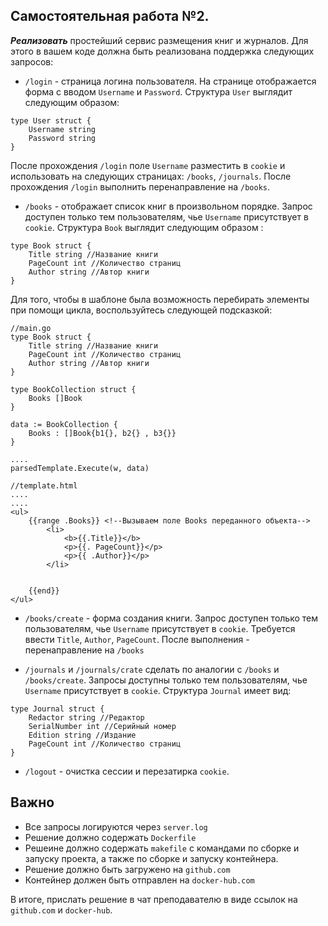 ## Самостоятельная работа №2.

***Реализовать*** простейший сервис размещения книг и журналов. Для этого в вашем коде должна быть реализована поддержка следующих запросов:
* ```/login``` - страница логина пользователя. На странице отображается форма с вводом ```Username``` и ```Password```. Структура ```User``` выглядит следующим образом:
```
type User struct {
    Username string
    Password string 
}
```
После прохождения ```/login``` поле ```Username``` разместить в ```cookie``` и использовать на следующих страницах: ```/books```, ```/journals```.  После прохождения ```/login``` выполнить перенаправление на ```/books```.



* ```/books``` - отображает список книг в произвольном порядке. Запрос доступен только тем пользователям, чье ```Username``` присутствует в ```cookie```. Структура ```Book``` выглядит следующим образом :
```
type Book struct {
    Title string //Название книги
    PageCount int //Количество страниц 
    Author string //Автор книги
}
```
Для того, чтобы в шаблоне была возможность перебирать элементы при помощи цикла, воспользуйтесь следующей подсказкой:
```
//main.go
type Book struct {
    Title string //Название книги
    PageCount int //Количество страниц 
    Author string //Автор книги
}

type BookCollection struct {
    Books []Book
}

data := BookCollection {
    Books : []Book{b1{}, b2{} , b3{}}
}

....
parsedTemplate.Execute(w, data)

//template.html
....
....
<ul>
    {{range .Books}} <!--Вызываем поле Books переданного объекта-->
        <li>
            <b>{{.Title}}</b>
            <p>{{. PageCount}}</p>
            <p>{{ .Author}}</p>
        </li>
        
        
    {{end}}
</ul>
```
* ```/books/create``` - форма создания книги. Запрос доступен только тем пользователям, чье ```Username``` присутствует в ```cookie```. Требуется ввести ```Title```, ```Author```, ```PageCount```. После выполнения - перенаправление на ```/books```


* ```/journals``` и ```/journals/crate``` сделать по аналогии с ```/books``` и ```/books/create```. Запросы доступны только тем пользователям, чье ```Username``` присутствует в ```cookie```. Структура ```Journal``` имеет вид:
```
type Journal struct {
    Redactor string //Редактор
    SerialNumber int //Серийный номер
    Edition string //Издание
    PageCount int //Количество страниц
}
```

* ```/logout``` -  очистка сессии и перезатирка ```cookie```.

## Важно
* Все запросы логируются через ```server.log```
* Решение должно содержать ```Dockerfile```
* Решеине должно содержать ```makefile``` с командами по сборке и запуску проекта, а также по сборке и запуску контейнера.
* Решение должно быть загружено на ```github.com```
* Контейнер должен быть отправлен на ```docker-hub.com```

В итоге, прислать решение в чат преподавателю в виде ссылок на ```github.com``` и ```docker-hub```.
 

